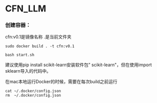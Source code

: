 # CFN_LLM
### 创建容器：
cfn:v0.1是镜像名称 .是当前文件夹
```shell
sudo docker build . -t cfn:v0.1
```
```shell
bash start.sh
```
建议使用pip install scikit-learn安装软件包" scikit-learn"，但在使用import sklearn导入的代码中。

在mac本地运行Docker的时候，需要在每次build之前运行
```shell
cat ~/.docker/config.json
rm  ~/.docker/config.json
```
